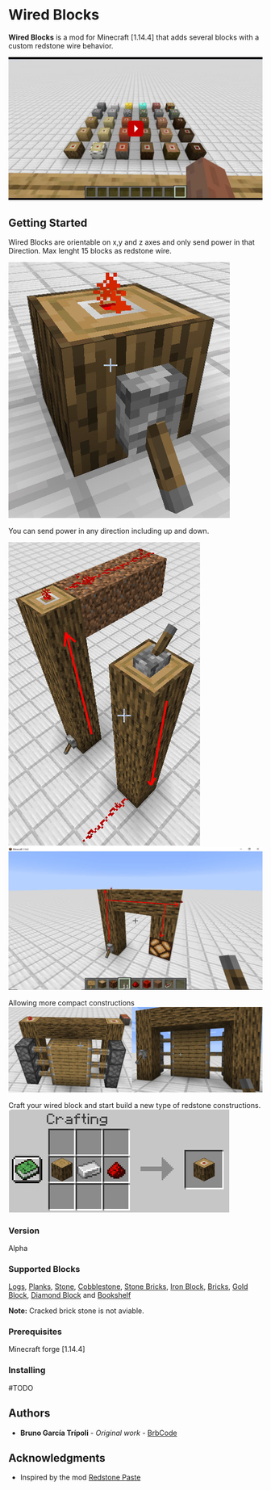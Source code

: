 # Wired Blocks

**Wired Blocks** is a mod for Minecraft [1.14.4] that adds several blocks with a custom redstone wire behavior.

[![Watch the video](https://raw.githubusercontent.com/Brbcode/WiredBlocks/master/gitHubImages/thumbnail.png)](https://www.youtube.com/watch?v=fuRWY8KLeRY)

## Getting Started

Wired Blocks are orientable on x,y and z axes and only send power in that Direction.
Max lenght 15 blocks as redstone wire.

![Wired Blocks Display](https://raw.githubusercontent.com/Brbcode/WiredBlocks/master/gitHubImages/image_01.jpg)

You can send power in any direction including up and down.

![Wired Blocks column example](https://raw.githubusercontent.com/Brbcode/WiredBlocks/master/gitHubImages/image_02_edited.jpg)
![Wired Blocks column example](https://raw.githubusercontent.com/Brbcode/WiredBlocks/master/gitHubImages/image_08.jpg)

Allowing more compact constructions
![Wired Blocks colapsed constuction example](https://raw.githubusercontent.com/Brbcode/WiredBlocks/master/gitHubImages/image_03.jpg)

Craft your wired block and start build a new type of redstone constructions.
![Wired Blocks recipe example](https://raw.githubusercontent.com/Brbcode/WiredBlocks/master/gitHubImages/image_04.jpg)
### Version
Alpha
### Supported Blocks
[Logs](https://minecraft.gamepedia.com/Log), [Planks](https://minecraft.gamepedia.com/Planks), [Stone](https://minecraft.gamepedia.com/Stone), [Cobblestone](https://minecraft.gamepedia.com/Cobblestone), [Stone Bricks](https://minecraft.gamepedia.com/Stone_Bricks), [Iron Block](https://minecraft.gamepedia.com/Block_of_Iron), [Bricks](https://minecraft.gamepedia.com/Bricks), [Gold Block](https://minecraft.gamepedia.com/Block_of_Gold), [Diamond Block](https://minecraft.gamepedia.com/Block_of_Diamond) and [Bookshelf](https://minecraft.gamepedia.com/Bookshelf)

**Note:** Cracked brick stone is not aviable.
### Prerequisites

Minecraft forge [1.14.4]

### Installing

#TODO

## Authors

* **Bruno García Trípoli** - *Original work* - [BrbCode](https://github.com/Brbcode)

## Acknowledgments
* Inspired by the mod [Redstone Paste](https://www.curseforge.com/minecraft/mc-mods/redstone-paste)

